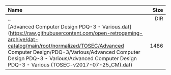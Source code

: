 |Name|Size|
|:---|---:|
|[..](../index.html)|DIR|
|[Advanced Computer Design PDQ-3 - Various.dat](https://raw.githubusercontent.com/open-retrogaming-archive/dat-catalog/main/root/normalized/TOSEC/Advanced Computer Design/PDQ-3/Various/Advanced Computer Design PDQ-3 - Various/Advanced Computer Design PDQ-3 - Various (TOSEC-v2017-07-25_CM).dat)|1486|
